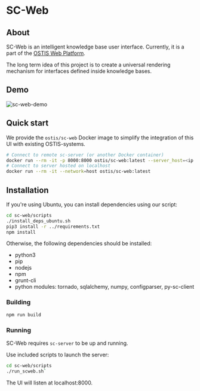 # SC-Web
## About
SC-Web is an intelligent knowledge base user interface. Currently, it is a part of the [OSTIS Web Platform](https://github.com/ostis-ai/ostis-web-platform). 

The long term idea of this project is to create a universal rendering mechanism for interfaces defined inside knowledge bases.

## Demo

![sc-web-demo](https://github.com/ostis-ai/ostis-project/raw/main/docs/sc-web-demo.gif)

## Quick start

We provide the `ostis/sc-web` Docker image to simplify the integration of this UI with existing OSTIS-systems.

```sh
# Connect to remote sc-server (or another Docker container)
docker run --rm -it -p 8000:8000 ostis/sc-web:latest --server_host=<ip or hostname>
# Connect to server hosted on localhost
docker run --rm -it --network=host ostis/sc-web:latest
```

## Installation

  If you're using Ubuntu, you can install dependencies using our script:

  ```sh
  cd sc-web/scripts
  ./install_deps_ubuntu.sh
  pip3 install -r ../requirements.txt
  npm install
  ```

  Otherwise, the following dependencies should be installed:

  - python3
  - pip
  - nodejs
  - npm
  - grunt-cli
  - python modules: tornado, sqlalchemy, numpy, configparser, py-sc-client

  ### Building

```sh
npm run build
```

  ### Running

  SC-Web requires `sc-server` to be up and running.
  
Use included scripts to launch the server:

```sh
cd sc-web/scripts
./run_scweb.sh`
``` 

The UI will listen at localhost:8000.
